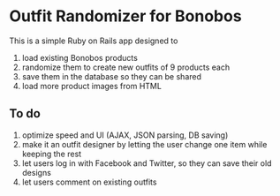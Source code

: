 # Outfit Randomizer for Bonobos

This is a simple Ruby on Rails app designed to 

1.  load existing Bonobos products
2.  randomize them to create new outfits of 9 products each
3.  save them in the database so they can be shared
3.  load more product images from HTML

## To do ##

1.  optimize speed and UI (AJAX, JSON parsing, DB saving)
2.  make it an outfit designer by letting the user change one item while keeping the rest
3.  let users log in with Facebook and Twitter, so they can save their old designs
4. 	let users comment on existing outfits